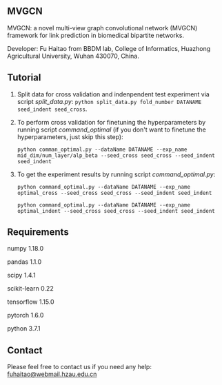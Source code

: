 ## MVGCN

MVGCN: a novel multi-view graph convolutional network (MVGCN) framework for link prediction in biomedical bipartite networks. 

Developer: Fu Haitao from BBDM lab, College of Informatics, Huazhong Agricultural University, Wuhan 430070, China.

## Tutorial

1. Split data for cross validation and indenpendent test experiment via script *split_data.py*: `python split_data.py fold_number DATANAME seed_indent seed_cross`.

2. To perform cross validation for finetuning the hyperparameters by running script *command_optimal* (if you don't want to finetune the hyperparameters, just skip this step): 

   `python comman_optimal.py --dataName DATANAME --exp_name mid_dim/num_layer/alp_beta --seed_cross seed_cross --seed_indent seed_indent`

3. To get the experiment results by running script *command_optimal.py*: 

   `python command_optimal.py --dataName DATANAME --exp_name optimal_cross --seed_cross seed_cross --seed_indent seed_indent`

   `python command_optimal.py --dataName DATANAME --exp_name optimal_indent --seed_cross seed_cross --seed_indent seed_indent`

## Requirements

numpy 1.18.0

pandas 1.1.0

scipy 1.4.1

scikit-learn 0.22

tensorflow 1.15.0

pytorch 1.6.0

python 3.7.1

## Contact

Please feel free to contact us if you need any help: [fuhaitao@webmail.hzau.edu.cn](mailto:fuhaitao@webmail.hzau.edu.cn)

